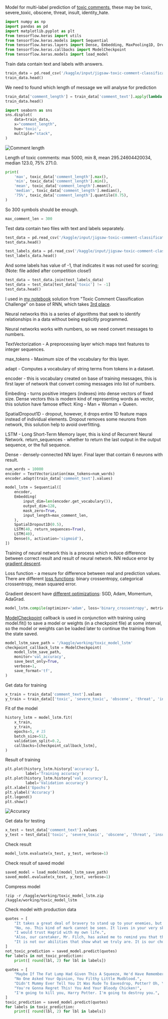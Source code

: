 Model for multi-label prediction of [toxic comments](https://www.kaggle.com/datasets/julian3833/jigsaw-toxic-comment-classification-challenge?datasetId=1709138), these may be toxic, severe_toxic, obscene, threat, insult, identity_hate.

```python
import numpy as np
import pandas as pd
import matplotlib.pyplot as plt
from tensorflow.keras import utils
from tensorflow.keras.models import Sequential
from tensorflow.keras.layers import Dense, Embedding, MaxPooling1D, Dropout, LSTM, Bidirectional, SpatialDropout1D, TextVectorization
from tensorflow.keras.callbacks import ModelCheckpoint
from tensorflow.keras.models import load_model
```

Train data contain text and labels with answers.
```python
train_data = pd.read_csv('/kaggle/input/jigsaw-toxic-comment-classification-challenge/train.csv',index_col='id')
train_data.head()
```

We need to found which length of message we will analyse for prediction
```python
train_data['comment_length'] = train_data['comment_text'].apply(lambda row: len(row))
train_data.head()
```

```python
import seaborn as sns
sns.displot(
    data=train_data,
    x="comment_length",
    hue='toxic',
    multiple="stack",
)
```
![Comment length](./comment_length.png)

Length of toxic comments: max 5000, min 8, mean 295.24604420034, median 123.0, 75% 271.0.
```python
print(
    'max', toxic_data['comment_length'].max(),
    'min', toxic_data['comment_length'].min(),
    'mean', toxic_data['comment_length'].mean(),
    'median', toxic_data['comment_length'].median(),
    '75%', toxic_data['comment_length'].quantile(0.75),
)
```

So 300 symbols should be enough.
```python
max_comment_len = 300
```

Test data contain two files with text and labels separately.
```python
test_data = pd.read_csv('/kaggle/input/jigsaw-toxic-comment-classification-challenge/test.csv',index_col='id')
test_data.head()
```

```python
test_labels_data = pd.read_csv('/kaggle/input/jigsaw-toxic-comment-classification-challenge/test_labels.csv',index_col='id')
test_labels_data.head()
```

And some labels has value of -1, that indicates it was not used for scoring; (Note: file added after competition close!)
```python
test_data = test_data.join(test_labels_data)
test_data = test_data[test_data['toxic'] != -1]
test_data.head()
```

I used in [my notebook](https://www.kaggle.com/code/igordubinin/toxic-comments) solution from "Toxic Comment Classification Challenge" on base of RNN, which takes  [3rd place](https://www.kaggle.com/c/jigsaw-toxic-comment-classification-challenge/discussion/52644).

Neural networks this is a series of algorithms that seek to identify relationships in a data without being explicitly programmed.

Neural networks works with numbers, so we need convert messages to numbers.

TextVectorization - A preprocessing layer which maps text features to integer sequences.

max_tokens - Maximum size of the vocabulary for this layer.

adapt - Computes a vocabulary of string terms from tokens in a dataset.

encoder - this is vocabulary created on base of training messages, this is first layer of network that convert coming messages into list of numbers.

Embeding - turns positive integers (indexes) into dense vectors of fixed size. Dense vectors this is modern kind of representing words as vector, this solution have famose effect: King - Man + Woman = Queen.

SpatialDropout1D - dropout, however, it drops entire 1D feature maps instead of individual elements. Dropout removes some neurons from network, this solution help to avoid overfitting.

LSTM - Long Short-Term Memory layer, this is kind of Recurrent Neural Network. return_sequences - whether to return the last output in the output sequence, or the full sequence.

Dense - densely-connected NN layer. Final layer that contain 6 neurons with result.

```python
num_words = 10000
encoder = TextVectorization(max_tokens=num_words)
encoder.adapt(train_data['comment_text'].values)

model_lstm = Sequential([
    encoder,
    Embedding(
        input_dim=len(encoder.get_vocabulary()),
        output_dim=128,
        mask_zero=True,
        input_length=max_comment_len,
    ),
    SpatialDropout1D(0.5),
    LSTM(40, return_sequences=True),
    LSTM(40),
    Dense(6, activation='sigmoid'),
])
```

Training of neural network this is a process which reduce difference between correct result and result of neural network. NN reduce error by [gradient descent](https://developers.google.com/machine-learning/crash-course/reducing-loss/gradient-descent).

Loss function - a mesure for difference between real and prediction values. There are different [loss functions](https://kitchell.github.io/DeepLearningTutorial/7lossfunctionsoptimizers.html):
binary crossentropy,
categorical crossentropy,
mean squared error.

Gradient descent have [different optimizations](https://www.geeksforgeeks.org/optimization-techniques-for-gradient-descent/):
SGD,
Adam,
Momentum,
AdaGrad.

```python
model_lstm.compile(optimizer='adam', loss='binary_crossentropy', metrics=['accuracy', 'AUC'])
```

[ModelCheckpoint](https://keras.io/api/callbacks/model_checkpoint/) callback is used in conjunction with training using model.fit() to save a model or weights (in a checkpoint file) at some interval, so the model or weights can be loaded later to continue the training from the state saved.

```python
model_lstm_save_path = '/kaggle/working/toxic_model_lstm'
checkpoint_callback_lstm = ModelCheckpoint(
    model_lstm_save_path,
    monitor='val_accuracy',
    save_best_only=True,
    verbose=1,
    save_format='tf',
)
```

Get data for training
```python
x_train = train_data['comment_text'].values
y_train = train_data[['toxic', 'severe_toxic', 'obscene', 'threat', 'insult', 'identity_hate']].values
```

Fit of the model
```python
history_lstm = model_lstm.fit(
    x_train,
    y_train,
    epochs=5, # 15
    batch_size=512,
    validation_split=0.2,
    callbacks=[checkpoint_callback_lstm],
)
```

Result of training
```python
plt.plot(history_lstm.history['accuracy'],
         label='Training accuracy')
plt.plot(history_lstm.history['val_accuracy'],
         label='Validation accuracy')
plt.xlabel('Epochs')
plt.ylabel('Accuracy')
plt.legend()
plt.show()
```

![Accuracy](accuracy.png)

Get data for testing
```python
x_test = test_data['comment_text'].values
y_test = test_data[['toxic', 'severe_toxic', 'obscene', 'threat', 'insult', 'identity_hate']].values
```

Check result
```python
model_lstm.evaluate(x_test, y_test, verbose=1)
```

Check result of saved model
```python
saved_model = load_model(model_lstm_save_path)
saved_model.evaluate(x_test, y_test, verbose=1)
```

Compress model
```
!zip -r /kaggle/working/toxic_model_lstm.zip /kaggle/working/toxic_model_lstm
```

Check model with production data
```python
quotes = [
    "It takes a great deal of bravery to stand up to your enemies, but a great deal more to stand up to your friends.",
    "No, no. This kind of mark cannot be seen. It lives in your very skin… Love, Harry. Love.",
    "I would trust Hagrid with my own life.",
    "Also, our caretaker, Mr. Filch, has asked me to remind you that the third-floor corridor on the right-hand side is out of bounds to everyone who does not wish to die a most painful death.",
    "It is not our abilities that show what we truly are. It is our choices.",
]
not_toxic_prediction = saved_model.predict(quotes)
for labels in not_toxic_prediction:
    print([ round(lbl, 2) for lbl in labels])
```

```python
quotes = [
    "Maybe If The Fat Lump Had Given This A Squeeze, He'd Have Remembered To Fall On His Fat Ass.",
    "No One Asked Your Opinion, You Filthy Little Mudblood.",
    "Didn't Mummy Ever Tell You It Was Rude To Eavesdrop, Potter? Oh, Yeah. She Was Dead Before You Could Wipe The Drool Off Your Chin.",
    "You're Gonna Regret This! You And Your Bloody Chicken!",
    "I'm going to kill you, Harry Potter. I'm going to destroy you.",
]
toxic_prediction = saved_model.predict(quotes)
for labels in toxic_prediction:
    print([ round(lbl, 2) for lbl in labels])
```















